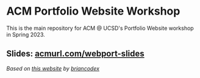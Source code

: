 # ACM Portfolio Website Workshop

This is the main repository for ACM @ UCSD's Portfolio Website workshop in Spring 2023.

## Slides: [acmurl.com/webport-slides](https://acmurl.com/webport-slides)



*Based on [this website](https://github.com/briancodex/html-css-website-v1) by [briancodex](https://github.com/briancodex)*


